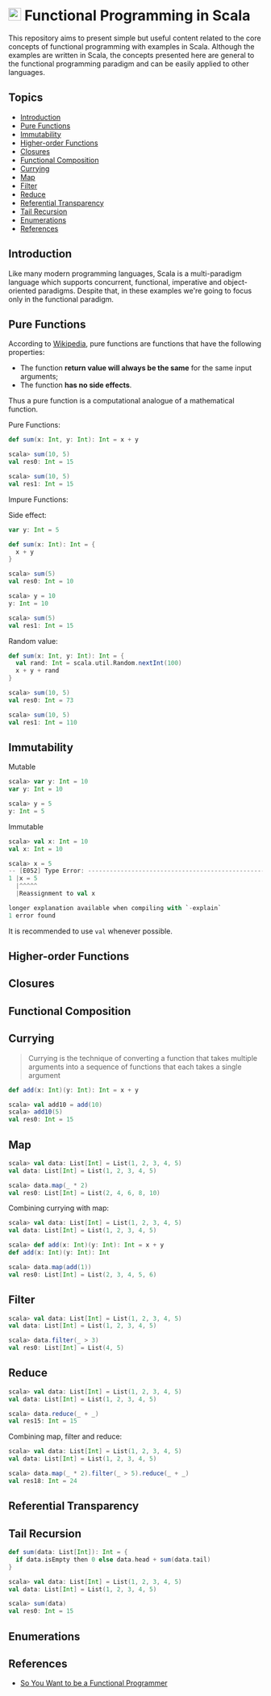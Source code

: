 # <img height=25 src="https://cdn.jsdelivr.net/gh/devicons/devicon/icons/scala/scala-original.svg" /> Functional Programming in Scala

This repository aims to present simple but useful content related to the core concepts of functional programming with examples in Scala.
Although the examples are written in Scala, the concepts presented here are general to the functional programming paradigm and can be easily applied to other languages.

## Topics

- [Introduction](#introduction)
- [Pure Functions](#pure-functions)
- [Immutability](#immutability)
- [Higher-order Functions](#higher-order-functions)
- [Closures](#closures)
- [Functional Composition](#functional-composition)
- [Currying](#currying)
- [Map](#map)
- [Filter](#filter)
- [Reduce](#reduce)
- [Referential Transparency](#referential-transparency)
- [Tail Recursion](#tail-recursion)
- [Enumerations](#enumeraions)
- [References](#references)

## Introduction

Like many modern programming languages, Scala is a multi-paradigm language which supports concurrent, functional, imperative and object-oriented paradigms.
Despite that, in these examples we're going to focus only in the functional paradigm.

## Pure Functions

According to [Wikipedia](https://en.wikipedia.org/wiki/Pure_function), pure functions are functions that have the following properties:

- The function **return value will always be the same** for the same input arguments;
- The function **has no side effects**.

Thus a pure function is a computational analogue of a mathematical function.

Pure Functions:

```scala
def sum(x: Int, y: Int): Int = x + y
```

```scala
scala> sum(10, 5)
val res0: Int = 15

scala> sum(10, 5)
val res1: Int = 15
```

Impure Functions:

Side effect:

```scala
var y: Int = 5

def sum(x: Int): Int = {
  x + y
}
```

```scala
scala> sum(5)
val res0: Int = 10

scala> y = 10
y: Int = 10

scala> sum(5)
val res1: Int = 15
```

Random value:

```scala
def sum(x: Int, y: Int): Int = {
  val rand: Int = scala.util.Random.nextInt(100)
  x + y + rand
}
```

```scala
scala> sum(10, 5)
val res0: Int = 73

scala> sum(10, 5)
val res1: Int = 110
```

## Immutability

Mutable

```scala
scala> var y: Int = 10
var y: Int = 10

scala> y = 5
y: Int = 5
```

Immutable

```scala
scala> val x: Int = 10
val x: Int = 10

scala> x = 5
-- [E052] Type Error: ----------------------------------------------------------
1 |x = 5
  |^^^^^
  |Reassignment to val x

longer explanation available when compiling with `-explain`
1 error found
```

It is recommended to use `val` whenever possible.

## Higher-order Functions

## Closures

## Functional Composition

## Currying

> Currying is the technique of converting a function that takes multiple arguments into a sequence of functions that each takes a single argument

```scala
def add(x: Int)(y: Int): Int = x + y
```

```scala
scala> val add10 = add(10)
scala> add10(5)
val res0: Int = 15
```

## Map

```scala
scala> val data: List[Int] = List(1, 2, 3, 4, 5)
val data: List[Int] = List(1, 2, 3, 4, 5)

scala> data.map(_ * 2)
val res0: List[Int] = List(2, 4, 6, 8, 10)
```

Combining currying with map:

```scala
scala> val data: List[Int] = List(1, 2, 3, 4, 5)
val data: List[Int] = List(1, 2, 3, 4, 5)

scala> def add(x: Int)(y: Int): Int = x + y
def add(x: Int)(y: Int): Int

scala> data.map(add(1))
val res0: List[Int] = List(2, 3, 4, 5, 6)
```

## Filter

```scala
scala> val data: List[Int] = List(1, 2, 3, 4, 5)
val data: List[Int] = List(1, 2, 3, 4, 5)

scala> data.filter(_ > 3)
val res0: List[Int] = List(4, 5)
```

## Reduce

```scala
scala> val data: List[Int] = List(1, 2, 3, 4, 5)
val data: List[Int] = List(1, 2, 3, 4, 5)

scala> data.reduce(_ + _)
val res15: Int = 15
```

Combining map, filter and reduce:

```scala
scala> val data: List[Int] = List(1, 2, 3, 4, 5)
val data: List[Int] = List(1, 2, 3, 4, 5)

scala> data.map(_ * 2).filter(_ > 5).reduce(_ + _)
val res18: Int = 24
```

## Referential Transparency

## Tail Recursion

```scala
def sum(data: List[Int]): Int = {
  if data.isEmpty then 0 else data.head + sum(data.tail)
}
```

```scala
scala> val data: List[Int] = List(1, 2, 3, 4, 5)
val data: List[Int] = List(1, 2, 3, 4, 5)

scala> sum(data)
val res0: Int = 15
```

## Enumerations

## References

- [So You Want to be a Functional Programmer](https://cscalfani.medium.com/so-you-want-to-be-a-functional-programmer-part-1-1f15e387e536)

